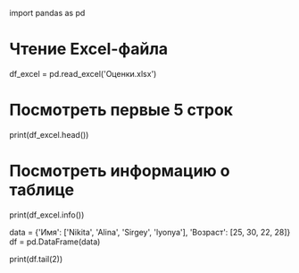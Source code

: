 import pandas as pd


# Чтение Excel-файла
df_excel = pd.read_excel('Оценки.xlsx')

# Посмотреть первые 5 строк
print(df_excel.head())

# Посмотреть информацию о таблице
print(df_excel.info())







data = {'Имя': ['Nikita', 'Alina', 'Sirgey', 'lyonya'],
        'Возраст': [25, 30, 22, 28]}
df = pd.DataFrame(data)

print(df.tail(2))
